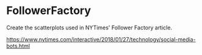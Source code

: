 # FollowerFactory
Create the scatterplots used in NYTimes' Follower Factory article.

https://www.nytimes.com/interactive/2018/01/27/technology/social-media-bots.html
